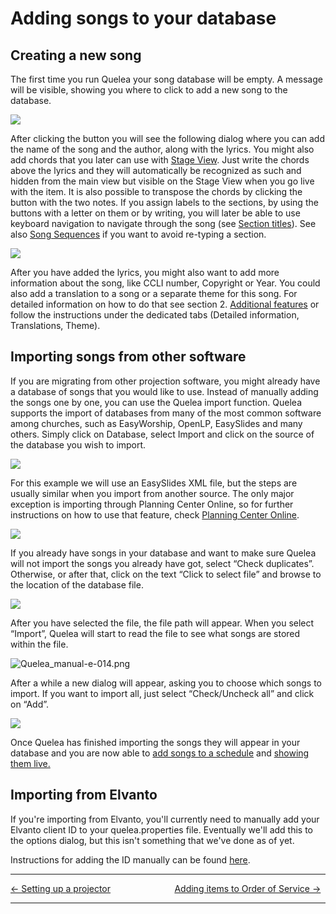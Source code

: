 # Adding songs to your database

## Creating a new song

The first time you run Quelea your song database will be empty. A
message will be visible, showing you where to click to add a new song to
the database.

![](Add_songs_database_message.png)

After clicking the button you will see the following dialog where you
can add the name of the song and the author, along with the lyrics. You
might also add chords that you later can use with [Stage
View](Stage_View "Stage View"). Just write the chords above the lyrics and 
they will automatically be recognized as such and hidden from the main view 
but visible on the Stage View when you go live with the item. 
It is also possible to transpose the chords by clicking the button with the 
two notes. If you assign labels to the sections, by using the buttons with 
a letter on them or by writing, you will later be able to use keyboard 
navigation to navigate through the song (see 
[Section titles](Section_titles "Section titles")).
See also [Song Sequences](Song_sequences "Song Sequences")
if you want to avoid re-typing a section.

![](Add_songs_database_dialog.png)

After you have added the lyrics, you might also want to add more
information about the song, like CCLI number, Copyright or Year. You
could also add a translation to a song or a separate theme for this
song. For detailed information on how to do that see section 2.
[Additional features](Additional_features "Additional features") or follow the
instructions under the dedicated tabs (Detailed information,
Translations, Theme).

## Importing songs from other software

If you are migrating from other projection software, you might already
have a database of songs that you would like to use. Instead of manually
adding the songs one by one, you can use the Quelea import function.
Quelea supports the import of databases from many of the most common
software among churches, such as EasyWorship, OpenLP, EasySlides and
many others. Simply click on Database, select Import and click on the
source of the database you wish to import.

![](Add_songs_database_import_menu.png)

For this example we will use an EasySlides XML file, but the steps are usually
similar when you import from another source. The only major exception is
importing through Planning Center Online, so for further instructions on
how to use that feature, check [Planning Center
Online](Planning_Center_Online "Planning Center Online").

![](Add_songs_database_import_dialog.png)

If you already have songs in your database and want to make sure Quelea
will not import the songs you already have got, select “Check
duplicates”. Otherwise, or after that, click on the text “Click to
select file” and browse to the location of the database file.

![](Add_songs_database_import_path.png)

After you have selected the file, the file path will appear. When you
select “Import”, Quelea will start to read the file to see what songs
are stored within the file.

![Quelea_manual-e-014.png](Add_songs_database_import_select.png)

After a while a new dialog will appear, asking you to choose which songs
to import. If you want to import all, just select “Check/Uncheck all”
and click on “Add”.

![](Add_songs_database_example.png)

Once Quelea has finished importing the songs they will appear in your
database and you are now able to [add songs to a
schedule](Adding_items_to_Order_of_Service#adding-a-song "Adding items to Order of Service") and
[showing them live.](Showing_something_live "Showing something live")

## Importing from Elvanto

If you're importing from Elvanto, you'll currently need to manually add your Elvanto client ID to your quelea.properties file. Eventually we'll add this to the options dialog, but this isn't something that we've done as of yet.

Instructions for adding the ID manually can be found [here](https://github.com/quelea-projection/Quelea/issues/86).

-----



[← Setting up a projector](Setting_up_a_projector "Setting up a projector")
&nbsp;&nbsp;&nbsp;&nbsp;&nbsp;&nbsp;&nbsp;&nbsp;&nbsp;&nbsp;&nbsp;&nbsp;&nbsp;&nbsp;&nbsp;&nbsp;&nbsp;&nbsp;&nbsp;&nbsp;&nbsp;&nbsp;&nbsp;&nbsp; [Adding items to Order of Service
→](Adding_items_to_Order_of_Service "Adding items to Order of Service")

---
